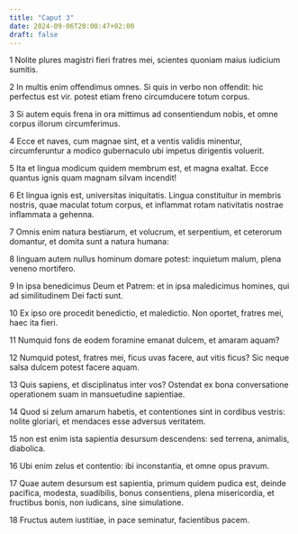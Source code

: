 ```yaml
---
title: "Caput 3"
date: 2024-09-06T20:00:47+02:00
draft: false
---
```



1 Nolite plures magistri fieri fratres mei, scientes quoniam maius iudicium sumitis.

2 In multis enim offendimus omnes. Si quis in verbo non offendit: hic perfectus est vir. potest etiam freno circumducere totum corpus.

3 Si autem equis frena in ora mittimus ad consentiendum nobis, et omne corpus illorum circumferimus.

4 Ecce et naves, cum magnae sint, et a ventis validis minentur, circumferuntur a modico gubernaculo ubi impetus dirigentis voluerit.

5 Ita et lingua modicum quidem membrum est, et magna exaltat. Ecce quantus ignis quam magnam silvam incendit!

6 Et lingua ignis est, universitas iniquitatis. Lingua constituitur in membris nostris, quae maculat totum corpus, et inflammat rotam nativitatis nostrae inflammata a gehenna.

7 Omnis enim natura bestiarum, et volucrum, et serpentium, et ceterorum domantur, et domita sunt a natura humana:

8 linguam autem nullus hominum domare potest: inquietum malum, plena veneno mortifero.

9 In ipsa benedicimus Deum et Patrem: et in ipsa maledicimus homines, qui ad similitudinem Dei facti sunt.

10 Ex ipso ore procedit benedictio, et maledictio. Non oportet, fratres mei, haec ita fieri.

11 Numquid fons de eodem foramine emanat dulcem, et amaram aquam?

12 Numquid potest, fratres mei, ficus uvas facere, aut vitis ficus? Sic neque salsa dulcem potest facere aquam.

13 Quis sapiens, et disciplinatus inter vos? Ostendat ex bona conversatione operationem suam in mansuetudine sapientiae.

14 Quod si zelum amarum habetis, et contentiones sint in cordibus vestris: nolite gloriari, et mendaces esse adversus veritatem.

15 non est enim ista sapientia desursum descendens: sed terrena, animalis, diabolica.

16 Ubi enim zelus et contentio: ibi inconstantia, et omne opus pravum.

17 Quae autem desursum est sapientia, primum quidem pudica est, deinde pacifica, modesta, suadibilis, bonus consentiens, plena misericordia, et fructibus bonis, non iudicans, sine simulatione.

18 Fructus autem iustitiae, in pace seminatur, facientibus pacem.

